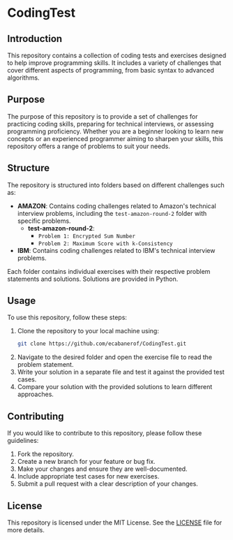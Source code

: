 # CodingTest

## Introduction

This repository contains a collection of coding tests and exercises designed to help improve programming skills. It includes a variety of challenges that cover different aspects of programming, from basic syntax to advanced algorithms.

## Purpose

The purpose of this repository is to provide a set of challenges for practicing coding skills, preparing for technical interviews, or assessing programming proficiency. Whether you are a beginner looking to learn new concepts or an experienced programmer aiming to sharpen your skills, this repository offers a range of problems to suit your needs.

## Structure

The repository is structured into folders based on different challenges such as:

- **AMAZON**: Contains coding challenges related to Amazon's technical interview problems, including the `test-amazon-round-2` folder with specific problems.
  - **test-amazon-round-2**:
    - `Problem 1: Encrypted Sum Number`
    - `Problem 2: Maximum Score with k-Consistency`
- **IBM**: Contains coding challenges related to IBM's technical interview problems.

Each folder contains individual exercises with their respective problem statements and solutions. Solutions are provided in Python.

## Usage

To use this repository, follow these steps:

1. Clone the repository to your local machine using:
    ```bash
    git clone https://github.com/ecabanerof/CodingTest.git
    ```
2. Navigate to the desired folder and open the exercise file to read the problem statement.
3. Write your solution in a separate file and test it against the provided test cases.
4. Compare your solution with the provided solutions to learn different approaches.

## Contributing

If you would like to contribute to this repository, please follow these guidelines:

1. Fork the repository.
2. Create a new branch for your feature or bug fix.
3. Make your changes and ensure they are well-documented.
4. Include appropriate test cases for new exercises.
5. Submit a pull request with a clear description of your changes.

## License

This repository is licensed under the MIT License. See the [LICENSE](LICENSE) file for more details.
